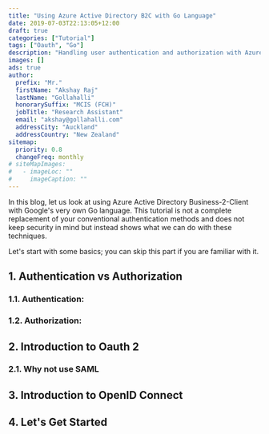 ```yaml
---
title: "Using Azure Active Directory B2C with Go Language"
date: 2019-07-03T22:13:05+12:00
draft: true
categories: ["Tutorial"]
tags: ["Oauth", "Go"]
description: "Handling user authentication and authorization with Azure Active Directory B2C and Go language"
images: []
ads: true
author:
  prefix: "Mr."
  firstName: "Akshay Raj"
  lastName: "Gollahalli"
  honorarySuffix: "MCIS (FCH)"
  jobTitle: "Research Assistant"
  email: "akshay@gollahalli.com"
  addressCity: "Auckland"
  addressCountry: "New Zealand"
sitemap:
  priority: 0.8
  changeFreq: monthly
# siteMapImages:
#   - imageLoc: ""
#     imageCaption: ""
---
```


In this blog, let us look at using Azure Active Directory Business-2-Client with Google's very own Go language. This tutorial is not a complete replacement of your conventional authentication methods and does not keep security in mind but instead shows what we can do with these techniques. 

Let's start with some basics; you can skip this part if you are familiar with it.

## 1. Authentication vs Authorization

### 1.1. Authentication:

### 1.2. Authorization:

## 2. Introduction to Oauth 2

### 2.1. Why not use SAML

## 3. Introduction to OpenID Connect

## 4. Let's Get Started

